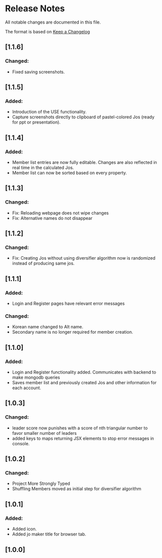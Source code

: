# Release Notes

All notable changes are documented in this file.

The format is based on [Keep a Changelog](http://keepachangelog.com/en/1.0.0/)

## [1.1.6]

### Changed:

-  Fixed saving screenshots.

## [1.1.5]

### Added:

-  Introduction of the USE functionality.
-  Capture screenshots directly to clipboard of pastel-colored Jos (ready for ppt or presentation).

## [1.1.4]

### Added:

-  Member list entries are now fully editable. Changes are also reflected in real time in the calculated Jos.
-  Member list can now be sorted based on every property.

## [1.1.3]

### Changed:

-  Fix: Reloading webpage does not wipe changes
-  Fix: Alternative names do not disappear

## [1.1.2]

### Changed:

-  Fix: Creating Jos without using diversifier algorithm now is randomized instead of producing same jos.

## [1.1.1]

### Added:

-  Login and Register pages have relevant error messages

### Changed:

-  Korean name changed to Alt name.
-  Secondary name is no longer required for member creation.

## [1.1.0]

### Added:

-  Login and Register functionality added. Communicates with backend to make mongodb queries
-  Saves member list and previously created Jos and other information for each account.

## [1.0.3]

### Changed:

-  leader score now punishes with a score of nth triangular number to favor smaller number of leaders
-  added keys to maps returning JSX elements to stop error messages in console.

## [1.0.2]

### Changed:

-  Project More Strongly Typed
-  Shuffling Members moved as initial step for diversifier algorithm

## [1.0.1]

### Added:

-  Added icon.
-  Added jo maker title for browser tab.

## [1.0.0]
